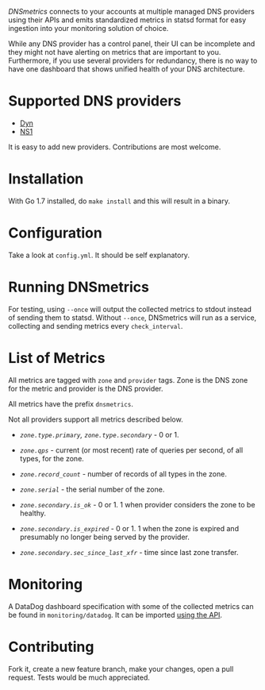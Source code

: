 *DNSmetrics* connects to your accounts at multiple managed DNS providers
using their APIs and emits standardized metrics in statsd format for easy
ingestion into your monitoring solution of choice.

While any DNS provider has a control panel, their UI can be incomplete
and they might not have alerting on metrics that are important to you.
Furthermore, if you use several providers for redundancy, there is no way
to have one dashboard that shows unified health of your DNS architecture.

# Supported DNS providers

- [Dyn](http://dyn.com/)
- [NS1](https://ns1.com/)

It is easy to add new providers. Contributions are most welcome.

# Installation

With Go 1.7 installed, do `make install` and this will result in a binary.

# Configuration

Take a look at `config.yml`. It should be self explanatory.

# Running DNSmetrics

For testing, using `--once` will output the collected metrics to stdout
instead of sending them to statsd. Without `--once`, DNSmetrics will run
as a service, collecting and sending metrics every `check_interval`.

# List of Metrics

All metrics are tagged with `zone` and `provider` tags. Zone is the DNS
zone for the metric and provider is the DNS provider.

All metrics have the prefix `dnsmetrics`.

Not all providers support all metrics described below.

- *`zone.type.primary`, `zone.type.secondary`* - 0 or 1.

- *`zone.qps`* - current (or most recent) rate of queries per second,
  of all types, for the zone.

- *`zone.record_count`* - number of records of all types in the zone.

- *`zone.serial`* - the serial number of the zone.

- *`zone.secondary.is_ok`* - 0 or 1. 1 when provider considers the zone
  to be healthy.

- *`zone.secondary.is_expired`* - 0 or 1. 1 when the zone is expired and
  presumably no longer being served by the provider.

- *`zone.secondary.sec_since_last_xfr`* - time since last zone transfer.

# Monitoring

A DataDog dashboard specification with some of the collected metrics can
be found in `monitoring/datadog`. It can be imported
[using the API](https://gist.github.com/lrascao/f57312ff33b799c4c0db56b10e80fe26).

# Contributing

Fork it, create a new feature branch, make your changes, open a pull request.
Tests would be much appreciated.
